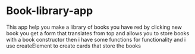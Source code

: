 # Book-library-app

This app help you make a library of books you have red
by clicking new book you get a form that translates from top and allows you to store books with a book constructor
then i have some functions for functionality and i use createElement to create cards that store the books
